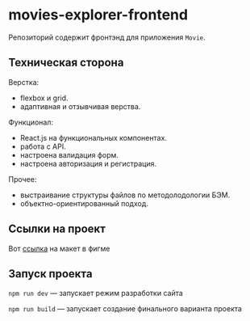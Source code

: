 # movies-explorer-frontend
Репозиторий содержит фронтэнд для приложения `Movie`.

## Техническая сторона

Верстка:
 * flexbox и grid. 
 * адаптивная и отзывчивая верства.

Функционал:
 * React.js на функциональных компонентах.
 * работа с API.
 * настроена валидация форм.
 * настроена авторизация и регистрация.

Прочее:
 * выстраивание структуры файлов по методолодологии БЭМ.
 * объектно-ориентированный подход.

## Ссылки на проект

Вот [ссылка](https://drive.google.com/drive/folders/1r3JmJdHBTt9biYNLUH9DH1EUm1E2MLpe?usp=sharing) на макет в фигме

## Запуск проекта

`npm run dev` — запускает режим разработки сайта 

`npm run build` — запускает создание финального варианта проекта
